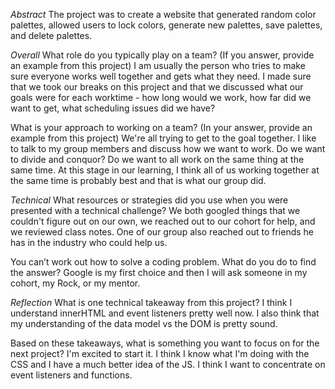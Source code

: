 *Abstract*
The project was to create a website that generated random color palettes, allowed users to lock colors, generate new palettes, save palettes, and delete palettes. 

*Overall*
What role do you typically play on a team? (If you answer, provide an example from this project)
I am usually the person who tries to make sure everyone works well together and gets what they need. I made sure that we took our breaks on this project and that we discussed what our goals were for each worktime - how long would we work, how far did we want to get, what scheduling issues did we have?

What is your approach to working on a team? (In your answer, provide an example from this project)
We're all trying to get to the goal together. I like to talk to my group members and discuss how we want to work. Do we want to divide and conquor? Do we want to all work on the same thing at the same time. At this stage in our learning, I think all of us working together at the same time is probably best and that is what our group did. 


*Technical*
What resources or strategies did you use when you were presented with a technical challenge?
We both googled things that we couldn't figure out on our own, we reached out to our cohort for help, and we reviewed class notes. One of our group also reached out to friends he has in the industry who could help us.

You can’t work out how to solve a coding problem. What do you do to find the answer?
Google is my first choice and then I will ask someone in my cohort, my Rock, or my mentor. 

*Reflection*
What is one technical takeaway from this project?
I think I understand innerHTML and event listeners pretty well now. I also think that my understanding of the data model vs the DOM is pretty sound. 

Based on these takeaways, what is something you want to focus on for the next project?
I'm excited to start it. I think I know what I'm doing with the CSS and I have a much better idea of the JS. I think I want to concentrate on event listeners and functions. 
